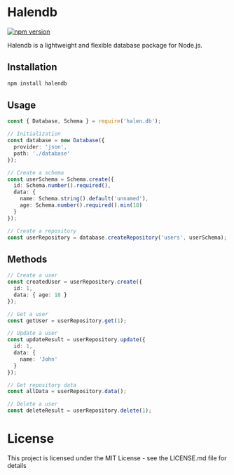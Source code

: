 # Halendb

[![npm version](https://badge.fury.io/js/halendb.svg)](https://badge.fury.io/js/halendb)

Halendb is a lightweight and flexible database package for Node.js.

## Installation

```bash
npm install halendb
```

## Usage

```ts
const { Database, Schema } = require('halen.db');

// Initialization
const database = new Database({
  provider: 'json',
  path: './database'
});

// Create a schema
const userSchema = Schema.create({
  id: Schema.number().required(),
  data: {
    name: Schema.string().default('unnamed'),
    age: Schema.number().required().min(18)
  }
});

// Create a repository
const userRepository = database.createRepository('users', userSchema);

```

## Methods

```ts
// Create a user
const createdUser = userRepository.create({ 
  id: 1, 
  data: { age: 18 }
});

// Get a user
const getUser = userRepository.get(1);

// Update a user
const updateResult = userRepository.update({
  id: 1,
  data: {
    name: 'John'
  }
});

// Get repository data
const allData = userRepository.data();

// Delete a user
const deleteResult = userRepository.delete(1);
```

# License

This project is licensed under the MIT License - see the LICENSE.md file for details
